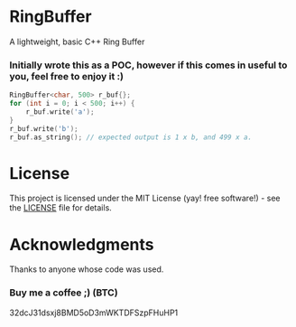 # RingBuffer
A lightweight, basic C++ Ring Buffer

### Initially wrote this as a POC, however if this comes in useful to you, feel free to enjoy it :) ###

```cpp
RingBuffer<char, 500> r_buf{};
for (int i = 0; i < 500; i++) {
    r_buf.write('a');
}
r_buf.write('b');
r_buf.as_string(); // expected output is 1 x b, and 499 x a.
```

# License #
This project is licensed under the MIT License (yay! free software!) - see the [LICENSE](https://github.com/Yuhanun/RingBuffer/blob/master/LICENSE) file for details.

# Acknowledgments #
Thanks to anyone whose code was used.

### Buy me a coffee ;) (BTC) ###
32dcJ31dsxj8BMD5oD3mWKTDFSzpFHuHP1